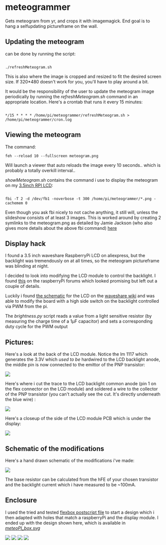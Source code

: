 # meteogrammer
Gets meteogram from yr, and crops it with imagemagick. End goal is to hang a selfupdating pictureframe on the wall.

## Updating the meteogram
can be done by running the script:
<pre><code>
./refreshMeteogram.sh
</code></pre>

This is also where the image is cropped and resized to fit the desired screen size. If 320*480 doesn't work for you, you'll have to play around a bit.

It would be the responsibility of the user to update the meteogram image periodically by running the *refreshMeteogram.sh* command in an appropriate location.
Here's a crontab that runs it every 15 minutes:
<pre><code>
*/15 * * * * /home/pi/meteogrammer/refreshMeteogram.sh > /home/pi/meteogrammer/cron.log
</code></pre>

## Viewing the meteogram
The command:
<pre><code>feh --reload 10 --fullscreen meteogram.png
</code></pre>
Will launch a viewer that auto reloads the image every 10 seconds.. which is probably a totally overkill interval..

*showMeteogram.sh* contains the command i use to display the meteogram on my [3.5inch RPI LCD](http://www.waveshare.com/wiki/3.5inch_RPi_LCD_(A)):
<pre><code>
fbi -T 2 -d /dev/fb1 -noverbose -t 300 /home/pi/meteogrammer/*.png -cachemem 0
</code></pre>

Even though you ask fbi nicely to not cache anything, it still will, unless the slideshow consists of at least 3 images.
This is worked around by creating 2 symlinks to the meteogram.png as detailed by Jamie Jackson (who also gives more details about the above fbi command) [here](http://blog.jacobean.net/?p=941)

## Display hack
I found a 3.5 inch waveshare RaspberryPi LCD on aliexpress, but the backlight was tremendously on at all times, so the meteogram pictureframe was blinding at night.

I decided to look into modifying the LCD module to control the backlight. I found [this](https://www.raspberrypi.org/forums/viewtopic.php?t=149887&p=985245) on the raspberryPi forums which looked promising but left out a couple of details.

Luckily i found [the schematic](./docs/3.5inch-RPi-LCD-A-Schematic.pdf) for the LCD on the [waveshare wiki](http://www.waveshare.com/wiki/3.5inch_RPi_LCD_(A)) and was able to modify the board with a high side switch on the backlight controlled via PWM from the pi.

The *brightness.py* script reads a value from a light sensitive resistor (by measuring the charge time of a 1µF capacitor) and sets a corresponding duty cycle for the PWM output

## Pictures:

Here's a look at the back of the LCD module. Notice the lm 1117 which generates the 3.3V which *used to be* hardwired to the LCD backlight anode, the middle pin is now connected to the emittor of the PNP transistor:

![](./docs/LCD_back.jpg)

Here's where i cut the trace to the LCD backlight common anode (pin 1 on the flex connector on the LCD module) and soldered a wire to the collector of the PNP transistor (you can't actually see the cut. It's directly underneath the blue wire) :

![](./docs/flexPCB_closeup.jpg)

Here's a closeup of the side of the LCD module PCB which is under the display:

![](./docs/wiring.jpg)

## Schematic of the modifications
Here's a hand drawn schematic of the modifications i've made:

![](./docs/schematic.jpg)

The base resistor can be calculated from the hFE of your chosen transistor and the backlight current which i have measured to be ~100mA.

## Enclosure
I used the tried and tested [flexbox postscript file](http://www.thingiverse.com/thing:17240) to start a design which i then adapted with holes that match a raspberryPi and the display module. I ended up with the design shown here, which is available in *[meteoPI_box.svg](./meteoPI_box.svg)*

![](./docs/box/empty.jpg)
![](./docs/box/pimounted.jpg)
![](./docs/box/ldr.jpg)
![](./docs/box/final.jpg)